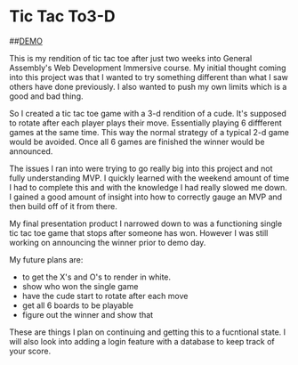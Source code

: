 # Tic Tac To3-D

##[DEMO](http://tictacto3-d.bitballoon.com/)

This is my rendition of tic tac toe after just two weeks into General Assembly's Web Development Immersive course. My initial thought coming into this project was that I wanted to try something different than what I saw others have done previously. I also wanted to push my own limits which is a good and bad thing. 

So I created a tic tac toe game with a 3-d rendition of a cude. It's supposed to rotate after each player plays their move. Essentially playing 6 diffferent games at the same time. This way the normal strategy of a typical 2-d game would be avoided. Once all 6 games are finished the winner would be announced.

The issues I ran into were trying to go really big into this project and not fully understanding MVP. I quickly learned with the weekend amount of time I had to complete this and with the knowledge I had really slowed me down. I gained a good amount of insight into how to correctly gauge an MVP and then build off of it from there. 

My final presentation product I narrowed down to was a functioning single tic tac toe game that stops after someone has won. However I was still working on announcing the winner prior to demo day. 

My future plans are:
- to get the X's and O's to render in white.
- show who won the single game
- have the cude start to rotate after each move
- get all 6 boards to be playable
- figure out the winner and show that


These are things I plan on continuing and getting this to a fucntional state. I will also look into adding a login feature with a database to keep track of your score. 
